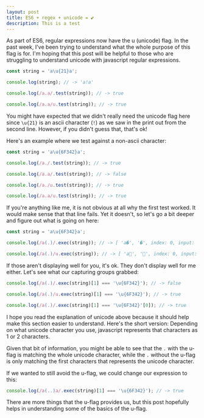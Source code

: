 ```yaml
---
layout: post
title: ES6 + regex + unicode = 💕
description: This is a test
---
```


As part of ES6, regular expressions now have the u (unicode) flag. In the past week, I've been trying to understand what the whole purpose of this flag is for. I'm hoping that this post will be helpful to those who are struggling to understand unicode with javascript regular expressions. 

<div class="note info>
    <p> To avoid pasting in characters that can't easily be displayed, I'll only be using `\u` notation. </p> 
    <p> Remember `\u` is different from the u-flag. </p> 
</div> 

Let's start off with what exactly is unicode and how it works in javascript. TODO: 

Now that we have somewhat of a good understanding of unicode, let's play with regular expressions and see how the u-flag helps us. 

```javascript 1.8
const string = 'a\u{21}a';

console.log(string); // -> 'a!a'

console.log(/a.a/.test(string)); // -> true

console.log(/a.a/u.test(string)); // -> true
```

You might have expected that we didn't really need the unicode flag here since `\u{21}` is an ascii character (`!`) as we saw in the print out from the second line. However, if you didn't guess that, that's ok!

Here's an example where we test against a non-ascii character:

```javascript 1.8
const string = 'a\u{6F342}a';

console.log(/a./.test(string)); // -> true

console.log(/a.a/.test(string)); // -> false

console.log(/a./u.test(string)); // -> true

console.log(/a.a/u.test(string)); // -> true
``` 

If you're anything like me, it is not obvious at all why the first test worked. It would make sense that that line fails. Yet it doesn't, so let's go a bit deeper and figure out what is going on here:

```javascript 1.8
const string = 'a\u{6F342}a';

console.log(/a(.)/.exec(string)); // -> [ 'a�', '�', index: 0, input: 'a񯍂a' ]

console.log(/a(.)/u.exec(string)); // -> [ 'a񯍂', '񯍂', index: 0, input: 'a񯍂a' ]
```

If those aren't displaying well for you, it's ok. They don't display well for me either. Let's see what our capturing groups grabbed:

```javascript 1.8
console.log(/a(.)/.exec(string)[1] === '\u{6F342}'); // -> false

console.log(/a(.)/u.exec(string)[1] === '\u{6F342}'); // -> true

console.log(/a(.)/.exec(string)[1] === '\u{6F342}'[0]); // -> true
```

I hope you read the explanation of unicode above because it should help make this section easier to understand. 
Here's the short version: Depending on what unicode character you use, javascript represents that characters as 1 or 2 characters. 

Given that bit of information, you might be able to see that the `.` with the u-flag is matching the whole unicode character, while the `.` without the u-flag is only matching the first characters that represents the unicode character.

If we wanted to still avoid the u-flag, we could change our expression to this:

```javascript 1.8
console.log(/a(..)a/.exec(string)[1] === '\u{6F342}'); // -> true
```

There are more things that the u-flag provides us, but this post hopefully helps in understanding some of the basics of the u-flag. 




